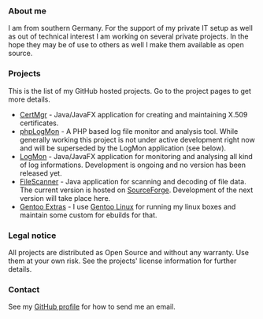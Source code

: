 ### About me
I am from southern Germany. For the support of my private IT setup as well as out of technical interest I am working on several private projects. In the hope they may be of use to others as well I make them available as open source.

### Projects
This is the list of my GitHub hosted projects. Go to the project pages to get more details.

 * [CertMgr](https://hdecarne.github.io/certmgr) - Java/JavaFX application for creating and maintaining X.509 certificates.
 * [phpLogMon](https://github.com/hdecarne/phplogmon) - A PHP based log file monitor and analysis tool. While generally working this project is not under active development right now and will be superseded by the LogMon application (see below).
 * [LogMon](https://github.com/hdecarne/logmon) - Java/JavaFX application for monitoring and analysing all kind of log informations. Development is ongoing and no version has been released yet.
 * [FileScanner](http://filescanner.org) - Java application for scanning and decoding of file data. The current version is hosted on [SourceForge](https://sourceforge.net/projects/filescanner/). Development of the next version will take place here.
 * [Gentoo Extras](https://github.com/hdecarne/gentoo-extras-overlay) - I use [Gentoo Linux](https://gentoo.org/) for running my linux boxes and maintain some custom for ebuilds for that.

### Legal notice
All projects are distributed as Open Source and without any warranty. Use them at your own risk. See the projects' license information for further details.

### Contact
See my [GitHub profile](https://github.com/hdecarne) for how to send me an email.
